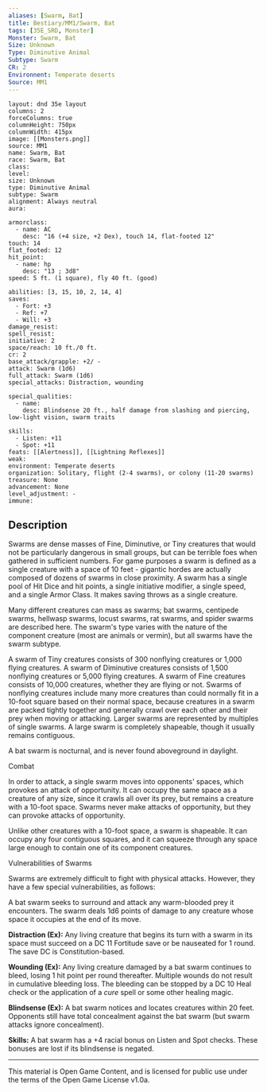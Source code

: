 ```yaml
---
aliases: [Swarm, Bat]
title: Bestiary/MM1/Swarm, Bat
tags: [35E_SRD, Monster]
Monster: Swarm, Bat
Size: Unknown
Type: Diminutive Animal
Subtype: Swarm
CR: 2
Environnent: Temperate deserts
Source: MM1
---
```


```statblock
layout: dnd 35e layout
columns: 2
forceColumns: true
columnHeight: 750px
columnWidth: 415px
image: [[Monsters.png]]
source: MM1
name: Swarm, Bat
race: Swarm, Bat
class: 
level: 
size: Unknown
type: Diminutive Animal
subtype: Swarm
alignment: Always neutral
aura: 

armorclass:
  - name: AC
    desc: "16 (+4 size, +2 Dex), touch 14, flat-footed 12"
touch: 14
flat_footed: 12
hit_point:
  - name: hp
    desc: "13 ; 3d8"
speed: 5 ft. (1 square), fly 40 ft. (good)

abilities: [3, 15, 10, 2, 14, 4]
saves:
  - Fort: +3
  - Ref: +7
  - Will: +3
damage_resist: 
spell_resist: 
initiative: 2
space/reach: 10 ft./0 ft.
cr: 2
base_attack/grapple: +2/ -
attack: Swarm (1d6)
full_attack: Swarm (1d6)
special_attacks: Distraction, wounding

special_qualities:
  - name: 
    desc: Blindsense 20 ft., half damage from slashing and piercing, low-light vision, swarm traits

skills:
  - Listen: +11
  - Spot: +11
feats: [[Alertness]], [[Lightning Reflexes]]
weak: 
environment: Temperate deserts
organization: Solitary, flight (2-4 swarms), or colony (11-20 swarms)
treasure: None
advancement: None
level_adjustment: -
immune: 
```

## Description

<p>Swarms are dense masses of Fine, Diminutive, or Tiny creatures that would not be particularly dangerous in small groups, but can be terrible foes when gathered in sufficient numbers. For game purposes a swarm is defined as a single creature with a space of 10 feet - gigantic hordes are actually composed of dozens of swarms in close proximity. A swarm has a single pool of Hit Dice and hit points, a single initiative modifier, a single speed, and a single Armor Class. It makes saving throws as a single creature.</p>
<p>Many different creatures can mass as swarms; bat swarms, centipede swarms, hellwasp swarms, locust swarms, rat swarms, and spider swarms are described here. The swarm's type varies with the nature of the component creature (most are animals or vermin), but all swarms have the swarm subtype.</p>
<p>A swarm of Tiny creatures consists of 300 nonflying creatures or 1,000 flying creatures. A swarm of Diminutive creatures consists of 1,500 nonflying creatures or 5,000 flying creatures. A swarm of Fine creatures consists of 10,000 creatures, whether they are flying or not. Swarms of nonflying creatures include many more creatures than could normally fit in a 10-foot square based on their normal space, because creatures in a swarm are packed tightly together and generally crawl over each other and their prey when moving or attacking. Larger swarms are represented by multiples of single swarms. A large swarm is completely shapeable, though it usually remains contiguous.</p>
<p>A bat swarm is nocturnal, and is never found aboveground in daylight.</p>
<p>Combat</p>
<p>In order to attack, a single swarm moves into opponents' spaces, which provokes an attack of opportunity. It can occupy the same space as a creature of any size, since it crawls all over its prey, but remains a creature with a 10-foot space. Swarms never make attacks of opportunity, but they can provoke attacks of opportunity.</p>
<p>Unlike other creatures with a 10-foot space, a swarm is shapeable. It can occupy any four contiguous squares, and it can squeeze through any space large enough to contain one of its component creatures.</p>
<p>Vulnerabilities of Swarms</p>
<p>Swarms are extremely difficult to fight with physical attacks. However, they have a few special vulnerabilities, as follows:</p>
<p>A bat swarm seeks to surround and attack any warm-blooded prey it encounters. The swarm deals 1d6 points of damage to any creature whose space it occupies at the end of its move.</p>
<p>
            <b>Distraction (Ex):</b> Any living creature that begins its turn with a swarm in its space must succeed on a DC 11 Fortitude save or be nauseated for 1 round. The save DC is Constitution-based.</p>
<p>
            <b>Wounding (Ex):</b> Any living creature damaged by a bat swarm continues to bleed, losing 1 hit point per round thereafter. Multiple wounds do not result in cumulative bleeding loss. The bleeding can be stopped by a DC 10 Heal check or the application of a <i>cure</i> spell or some other healing magic.</p>
<p>
            <b>Blindsense (Ex):</b> A bat swarm notices and locates creatures within 20 feet. Opponents still have total concealment against the bat swarm (but swarm attacks ignore concealment).</p>
<p>
            <b>Skills:</b> A bat swarm has a +4 racial bonus on Listen and Spot checks. These bonuses are lost if its blindsense is negated.</p>

---

This material is Open Game Content, and is licensed for public use under
the terms of the Open Game License v1.0a.

